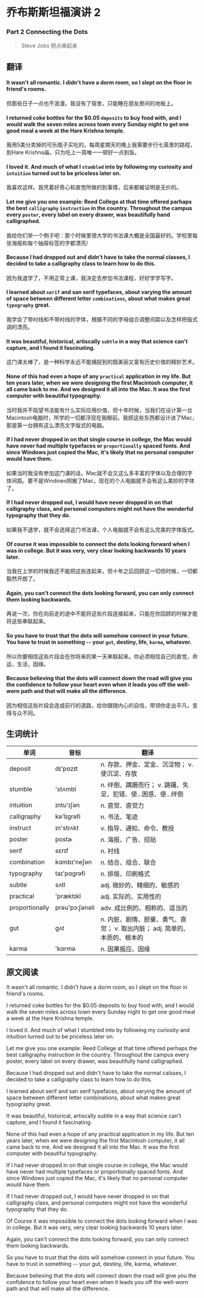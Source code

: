 # 乔布斯斯坦福演讲 2
### Part 2 Connecting the Dots
>Steve Jobs 把点串起来

## 翻译
#### It wasn't all romantic. I didn't have a dorm room, so I slept on the floor in friend's rooms.
但那些日子一点也不浪漫。我没有了宿舍，只能睡在朋友房间的地板上。
#### I returned coke bottles for the $0.05 `deposits` to buy food with, and I would walk the seven miles across town every Sunday night to get one good meal a week at the Hare Krishna temple.
我用5美分卖掉的可乐瓶子买吃的，每周星期天的晚上我需要步行七英里的路程，到Hare Krishna庙，只为吃上一周唯一一顿好一点到饭。
#### I loved it. And much of what I `stumbled` into by following my curiosity and `intuition` turned out to be priceless later on.
我喜欢这样。我凭着好奇心和直觉所做的到事情，后来都被证明是无价的。
#### Let me give you one example: Reed College at that time offered parhaps the best `calligraphy` `instruction` in the country. Throughout the campus every `poster`, every label on every drawer, was beautifully hand calligraphed.
我给你们举一个例子吧：那个时候里德大学的书法课大概是全国最好的。学校里每张海报和每个抽屉标签的字都漂亮/
#### Because I had dropped out and didn't have to take the normal classes, I decided to take a calligraphy class to learn how to do this.
因为我退学了，不用正常上课，我决定去参加书法课程，好好学学写字。
#### I learned about `serif` and san serif typefaces, about varying the amount of space between different letter `combinations`, about what makes great `typography` great.
我学会了带衬线和不带衬线的字体，根据不同的字母组合调整间距以及怎样把版式调的漂亮。
#### It was beautiful, historical, artiscally `subtle` in a way that science can't capture, and I found it fascinating.
这门课太棒了，是一种科学永远不能捕捉到的既美丽又富有历史价值的精妙艺术。
#### None of this had even a hope of any `practical` application in my life. But ten years later, when we were designing the first Macintosh computer, it all came back to me. And we designed it all into the Mac. It was the first computer with beautiful typography.
当时我并不指望书法能有什么实际应用价值，但十年时候，当我们在设计第一台Macintosh电脑时，所学的一切都浮现在我眼前。我把这些东西都设计进了Mac，那是第一台拥有这么漂亮文字版式的电脑。
#### If I had never dropped in on that single course in college, the Mac would have never had multiple typefaces or `proportionally` spaced fonts. And since Windows just copied the Mac, it's likely that no personal computer would have them.
如果当时我没有参加这门课的话，Mac就不会又这么多丰富的字体以及合理的字体间距。要不是Windows照搬了Mac，现在的个人电脑就不会有这么美妙的字体了。
#### If I had never dropped out, I would have never dropped in on that calligraphy class, and personal computers might not have the wonderful typography that they do.
如果我不退学，就不会选择这门书法课，个人电脑就不会有这么完美的字体版式。
#### Of course it was impossible to connect the dots looking forward when I was in college. But it was very, very clear looking backwards 10 years later.
当我在上学的时候我还不能把这些连起来，但十年之后回顾这一切但时候，一切都豁然开朗了。
#### Again, you can't connect the dots looking forward, you can only connect them looking backwards.
再说一次，你在向前走的途中不能将这些片段连接起来，只能在你回顾的时候才能将这些串联起来。
#### So you have to trust that the dots will somehow connect in your future. You have to trust in something -- your `gut`, destiny, life, `karma`, whatever.
所以你要相信这些片段会在你将来的某一天串联起来。你必须相信自己的直觉，命运，生活，因缘。
#### Because believing that the dots will connect down the road will give you the confidence to follow your heart even when it leads you off the well-worn path and that will make all the difference.
因为相信这些片段会连成前行的道路，给你跟随内心的自信，带领你走出平凡，变得与众不同。

## 生词统计
| 单词 | 音标 | 翻译 |
|-|-|-|
| deposit | dɪ'pɑzɪt | n. 存款、押金、定金、沉淀物； v. 使沉淀、存放 |
| stumble | 'stʌmbl | n. 绊倒、蹒跚而行； v. 踌躇、失足、犯错、使...困惑、使...绊倒 |
| intuition | ɪntu'ɪʃən | n. 直觉、直觉力 |
| calligraphy | kə'lɪɡrəfi | n. 书法、笔迹 |
| instruct | ɪn'strʌkt | v. 指导、通知、命令、教授 |
| poster | postɚ | n. 海报、广告、招贴 |
| serif | sɛrɪf | n. 衬线 |
| combination | kɑmbɪ'neʃən | n. 结合、组合、联合 |
| typography | taɪ'pɑgrəfi | n. 排版、印刷格式 |
| subtle | sʌtl | adj. 微妙的、精细的、敏感的 |
| practical | 'præktɪkl | adj. 实际的、实用性的 |
| proportionally | prəu'pɔ:ʃənəli | adv. 成比例的、相称的、适当的 |
| gut | ɡʌt | n. 内脏、剧情、胆量、勇气、直觉； v. 取出内脏； adj. 简单的、本质的、根本的 |
| karma | 'kɑrmə | n. 因果报应、因缘 |

## 原文阅读
It wasn't all romantic. I didn't have a dorm room, so I slept on the floor in friend's rooms.

I returned coke bottles for the $0.05 deposits to buy food with, and I would walk the seven miles across town every Sunday night to get one good meal a week at the Hare Krishna temple.

I loved it. And much of what I stumbled into by following my curiosity and intuition turned out to be priceless later on.

Let me give you one example: Reed College at that time offered perhaps the best calligraphy instruction in the country. Throughout the campus every poster, every label on every drawer, was beautifully hand calligraphed.

Because I had dropped out and didn't have to take the normal calsses, I decided to take a calligraphy class to learn how to do this.

I learned about serif and san serif typefaces, about varying the amount of space between different letter combinations, about what makes great typography great.

It was beautiful, historical, artiscally subtle in a way that science can't capture, and I found it fascinating.

None of this had even a hope of any practical application in my life. But ten years later, when we were designing the first Macintosh computer, it all came back to me. And we designed it all into the Mac. It was the first computer with beautiful typography.

If I had never dropped in on that single course in college, the Mac would have never had multiple typefaces or proportionally spaced fonts. And since Windows just copied the Mac, it's likely that no personal computer would have them.

If I had never dropped out, I would have never dropped in on that calligraphy class, and personal computers might not have the wonderful typography that they do.

Of Course it was impossible to connect the dots looking forward when I was in college. But it was very, very clear looking backwards 10 years later.

Again, you can't connect the dots looking forward, you can only connect them looking backwards.

So you have to trust that the dots will somehow connect in your future. You have to trust in something -- your gut, destiny, life, karma, whatever.

Because believing that the dots will connect down the road will give you the confidence to follow your heart even when it leads you off the well-worn path and that will make all the difference.

<!-- <src-rtyAudio :src="'https://rtyxmd.gitee.io/rtyresources2019/2019-March/Connect the Dots.mp3'"></src-rtyAudio> -->